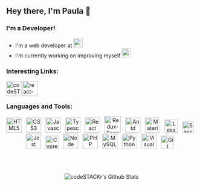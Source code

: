 ## Hey there, I'm Paula 👋

### I'm a Developer!
- I'm a web developer at [<img alt="hapibot" height="24px" src="https://contact-centres.com/wp-content/uploads/2021/04/talkdesk-logo-800px-april-2021.jpg" />][talkdesk]
- I'm currently working on improving myself <img alt="newchallenge" height="24px" src="https://webstockreview.net/images/emoji-clipart-muscle-10.png" />

### Interesting Links:

[<img align="left" alt="codeSTACKr | LinkedIn" height="40px" src="https://image.flaticon.com/icons/svg/174/174857.svg" />][linkedin]
[<img align="left" alt="react-portfolio" height="40px" src="https://i.ibb.co/xCVDWc0/portfolio-removebg-preview.png" />][react-portfolio]

<br />
<br />

### Languages and Tools:

<p align="center">
<img alt="HTML5" height="40px" src="https://images.vexels.com/media/users/3/166383/isolated/preview/6024bc5746d7436c727825dc4fc23c22-html-programming-language-icon-by-vexels.png" />&nbsp;&nbsp;
<img alt="CSS3" height="40px" src="https://3.bp.blogspot.com/-oRSUw_TmO9o/XIb61m88fcI/AAAAAAAAIq0/vnxl2zzsXEQsnHI2fH4GjKu_ZT0urRo4wCK4BGAYYCw/s1600/icon%2Bcss%2B3.png" />&nbsp;&nbsp;
<img alt="Javascript" height="40px" src="https://encrypted-tbn0.gstatic.com/images?q=tbn%3AANd9GcTGnwhltDp6v141Wc08D17U-3zGku-gjJEgNg&usqp=CAU" />&nbsp;&nbsp;
<img alt="Typescript" height="40px" src="https://img2.pngio.com/microsoft-delivers-typescript-30-angular-support-coming-soon-typescript-png-816_816.png" />&nbsp;&nbsp;
<img alt="React" height="40px" src="https://scand.com/wp-content/uploads/2019/10/React.js_logo-512.png" />&nbsp;&nbsp;
<img alt="Redux-Saga" height="44px" src="https://user-images.githubusercontent.com/4254571/67069175-f38f7200-f19b-11e9-8a90-cf7dd763f86d.png" />&nbsp;&nbsp;
<img alt="Antd" height="40px" src="https://gw.alipayobjects.com/zos/rmsportal/KDpgvguMpGfqaHPjicRK.svg" />&nbsp;&nbsp;
<img alt="Material-UI" height="40px" src="https://www.imaginarycloud.com/blog/content/images/2020/06/material-logo.png" />&nbsp;&nbsp;
<img alt="Less" height="35px" src="https://prepros.io/img/home/less.png" />&nbsp;&nbsp;
  <img alt="Sass" height="30px" src="https://upload.wikimedia.org/wikipedia/commons/thumb/9/96/Sass_Logo_Color.svg/512px-Sass_Logo_Color.svg.png" />&nbsp;&nbsp;
<img alt="Jest" height="40px" src="https://upload-icon.s3.us-east-2.amazonaws.com/uploads/icons/png/5894313931548218185-512.png" />&nbsp;&nbsp;
<img alt="Cypress" height="35px" src="https://miro.medium.com/max/836/0*9Int-Yddzzkf3Me3.png" />&nbsp;&nbsp;
<img alt="Node" height="40px" src="https://upload.wikimedia.org/wikipedia/commons/thumb/d/d9/Node.js_logo.svg/1280px-Node.js_logo.svg.png" />&nbsp;&nbsp;
<img alt="PHP" height="40px" src="https://cdn.iconscout.com/icon/free/png-512/php-28-226043.png" />&nbsp;&nbsp;
<img alt="MySQL" height="40px" src="https://www.freepnglogos.com/uploads/logo-mysql-png/logo-mysql-mysql-and-moodle-elearningworld-5.png" />&nbsp;&nbsp;
<img alt="Python" height="40px" src="https://dwain.mylaserlevelguide.com/pic/13570248_full-clipart-python-76-python-python-log-python-logo-clipart-clipartlook.png" />&nbsp;&nbsp;
<img alt="Visual Studio Code" height="40px" src="https://upload.wikimedia.org/wikipedia/commons/thumb/9/9a/Visual_Studio_Code_1.35_icon.svg/1024px-Visual_Studio_Code_1.35_icon.svg.png" />&nbsp;&nbsp;
<img alt="Git" height="35px" src="https://upload.wikimedia.org/wikipedia/commons/thumb/e/e0/Git-logo.svg/1280px-Git-logo.svg.png" />&nbsp;&nbsp;
</p>

<br />
<br />
<p align="center">
<img align="center" alt="codeSTACKr's Github Stats" src="https://github-readme-stats.vercel.app/api?username=spaulas&show_icons=true&hide_border=true" />
</p>

[talkdesk]: https://www.talkdesk.com/
[react-portfolio]: https://spaulas.github.io/react-portifolio/
[react-solitaire]: https://spaulas.github.io/react-solitaire/
[linkedin]: https://www.linkedin.com/in/spaulas/?locale=en_US
